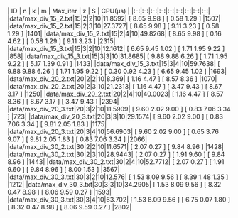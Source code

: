 | ID | n | k | m | Max_iter | z | S | CPU(μs) |
|:-:|:-:|:-:|:-:|:-:|:-:|:-:|:-:|:-:|
|data/max_div_15_2.txt|15|2|2|10|11.8592| [ 8.65 9.98 ]  [ 0.58 1.29 ] |1507|
|data/max_div_15_2.txt|15|2|3|10|27.3727| [ 8.65 9.98 ]  [ 9.11 3.23 ]  [ 0.58 1.29 ] |1401|
|data/max_div_15_2.txt|15|2|4|10|49.8268| [ 8.65 9.98 ]  [ 0.16 4.62 ]  [ 0.58 1.29 ]  [ 9.11 3.23 ] |2315|
|data/max_div_15_3.txt|15|3|2|10|12.1612| [ 6.65 9.45 1.02 ]  [ 1.71 1.95 9.22 ] |858|
|data/max_div_15_3.txt|15|3|3|10|31.8685| [ 9.88 9.88 6.26 ]  [ 1.71 1.95 9.22 ]  [ 5.17 1.39 0.91 ] |1433|
|data/max_div_15_3.txt|15|3|4|10|59.7638| [ 9.88 9.88 6.26 ]  [ 1.71 1.95 9.22 ]  [ 0.30 0.92 4.23 ]  [ 6.65 9.45 1.02 ] |1693|
|data/max_div_20_2.txt|20|2|2|10|8.369| [ 1.16 4.47 ]  [ 8.57 8.36 ] |1070|
|data/max_div_20_2.txt|20|2|3|10|21.2313| [ 1.16 4.47 ]  [ 3.47 9.43 ]  [ 8.67 3.17 ] |1250|
|data/max_div_20_2.txt|20|2|4|10|40.0023| [ 1.16 4.47 ]  [ 8.57 8.36 ]  [ 8.67 3.17 ]  [ 3.47 9.43 ] |2394|
|data/max_div_20_3.txt|20|3|2|10|11.5909| [ 9.60 2.02 9.00 ]  [ 0.83 7.06 3.34 ] |723|
|data/max_div_20_3.txt|20|3|3|10|29.1574| [ 9.60 2.02 9.00 ]  [ 0.83 7.06 3.34 ]  [ 9.81 2.05 1.83 ] |1175|
|data/max_div_20_3.txt|20|3|4|10|56.6903| [ 9.60 2.02 9.00 ]  [ 0.65 3.76 9.07 ]  [ 9.81 2.05 1.83 ]  [ 0.83 7.06 3.34 ] |2066|
|data/max_div_30_2.txt|30|2|2|10|11.6571| [ 2.07 0.27 ]  [ 9.84 8.96 ] |1428|
|data/max_div_30_2.txt|30|2|3|10|28.9443| [ 2.07 0.27 ]  [ 1.91 9.60 ]  [ 9.84 8.96 ] |1443|
|data/max_div_30_2.txt|30|2|4|10|52.7712| [ 2.07 0.27 ]  [ 1.91 9.60 ]  [ 9.84 8.96 ]  [ 8.00 1.53 ] |3567|
|data/max_div_30_3.txt|30|3|2|10|12.576| [ 1.53 8.09 9.56 ]  [ 8.39 1.48 1.35 ] |1212|
|data/max_div_30_3.txt|30|3|3|10|34.2905| [ 1.53 8.09 9.56 ]  [ 8.32 0.47 8.98 ]  [ 8.06 9.59 0.27 ] |1593|
|data/max_div_30_3.txt|30|3|4|10|63.702| [ 1.53 8.09 9.56 ]  [ 6.75 0.07 1.80 ]  [ 8.32 0.47 8.98 ]  [ 8.06 9.59 0.27 ] |2802|

